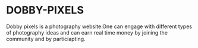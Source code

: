 # DOBBY-PIXELS
 Dobby pixels is a photography website.One can engage with different types  of photography ideas and can earn real time money by joining the community and by particiapting.
